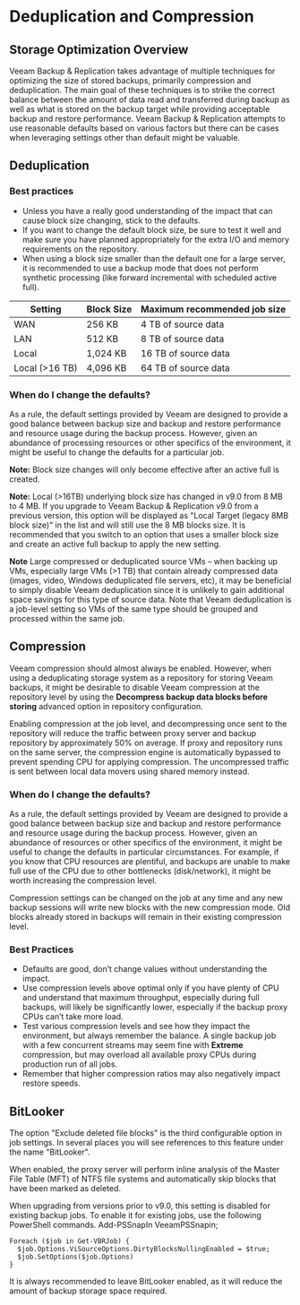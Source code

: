 # Deduplication and Compression

## Storage Optimization Overview

Veeam Backup & Replication takes advantage of multiple techniques for optimizing the size of stored backups, primarily compression and deduplication. The main goal of these techniques is to strike the correct balance between the amount of data read and transferred during backup as well as what is stored on the backup target while providing acceptable backup and restore performance. Veeam Backup & Replication attempts to use reasonable defaults based on various factors but there can be cases when leveraging settings other than default might be valuable.

## Deduplication

### Best practices

  * Unless you have a really good understanding of the impact that can cause block size changing, stick to the defaults.
  * If you want to change the default block size, be sure to test it well and make sure you have planned appropriately for the extra I/O and memory requirements on the repository.
  * When using a block size smaller than the default one for a large server, it is recommended to use a backup mode that does not perform synthetic processing (like forward incremental with scheduled active full).

| Setting        | Block Size | Maximum recommended job size |
|----------------|------------|------------------------------|
| WAN            | 256 KB     | 4 TB of source data          |
| LAN            | 512 KB     | 8 TB of source data          |
| Local          | 1,024 KB   | 16 TB of source data         |
| Local (>16 TB) | 4,096 KB   | 64 TB of source data         |

### When do I change the defaults?

As a rule, the default settings provided by Veeam are designed to provide a good balance between backup size and backup and restore performance and resource usage during the backup process. However, given an abundance of processing resources or other specifics of the environment, it might be useful to change the defaults for a particular job.

**Note:** Block size changes will only become effective after an active full is created.

**Note:** Local (>16TB) underlying block size has changed in v9.0 from 8 MB to 4 MB. If you upgrade to Veeam Backup & Replication v9.0 from a previous version, this option will be displayed as "Local Target (legacy 8MB block size)" in the list and will still use the 8 MB blocks size. It is recommended that you switch to an option that uses a smaller block size and create an active full backup to apply the new setting. 

**Note** Large compressed or deduplicated source VMs – when backing up VMs, especially large VMs (>1 TB) that contain already compressed data (images, video, Windows deduplicated file servers, etc), it may be beneficial to simply disable Veeam deduplication since it is unlikely to gain additional space savings for this type of source data. Note that Veeam deduplication is a job-level setting so VMs of the same type should be grouped and processed within the same job.

## Compression

Veeam compression should almost always be enabled. However, when using a deduplicating storage system as a repository for storing Veeam backups, it might be desirable to disable Veeam compression at the repository level by using the **Decompress backup data blocks before storing** advanced option in repository configuration.

Enabling compression at the job level, and decompressing once sent to the repository will reduce the traffic between proxy server and backup repository by approximately 50% on average. If proxy and repository runs on the same server, the compression engine is automatically bypassed to prevent spending CPU for applying compression. The uncompressed traffic is sent between local data movers using shared memory instead.

### When do I change the defaults?

As a rule, the default settings provided by Veeam are designed to provide a good balance between backup size and backup and restore performance and resource usage during the backup process. However, given an abundance of resources or other specifics of the environment, it might be useful to change the defaults in particular circumstances. For example, if you know that CPU resources are plentiful, and backups are unable to make full use of the CPU due to other bottlenecks (disk/network), it might be worth increasing the compression level.

Compression settings can be changed on the job at any time and any new backup sessions will write new blocks with the new compression mode. Old blocks already stored in backups will remain in their existing compression level.

### Best Practices

-   Defaults are good, don’t change values without understanding the impact.
-   Use compression levels above optimal only if you have plenty of CPU and understand that maximum throughput, especially during full backups, will likely be significantly lower, especially if the backup proxy CPUs can’t take more load.
-   Test various compression levels and see how they impact the environment, but always remember the balance. A single backup job with a few concurrent streams may seem fine with **Extreme** compression, but may overload all available proxy CPUs during production run of all jobs.
-   Remember that higher compression ratios may also negatively impact restore speeds.

## BitLooker

The option "Exclude deleted file blocks" is the third configurable option in job settings. In several places you will see references to this feature under the name "BitLooker".

When enabled, the proxy server will perform inline analysis of the Master File Table (MFT) of NTFS file systems and automatically skip blocks that have been marked as deleted.

When upgrading from versions prior to v9.0, this setting is disabled for existing backup jobs. To enable it for existing jobs, use the following PowerShell commands.
Add-PSSnapIn VeeamPSSnapin;

```
Foreach ($job in Get-VBRJob) {
  $job.Options.ViSourceOptions.DirtyBlocksNullingEnabled = $true;
  $job.SetOptions($job.Options)
}
```

It is always recommended to leave BitLooker enabled, as it will reduce the amount of backup storage space required.
